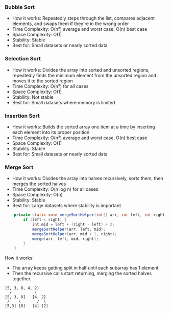 ### Bubble Sort

* How it works: Repeatedly steps through the list, compares adjacent elements, and swaps them if they're in the wrong order
* Time Complexity: O(n²) average and worst case, O(n) best case
* Space Complexity: O(1)
* Stability: Stable
* Best for: Small datasets or nearly sorted data

### Selection Sort

* How it works: Divides the array into sorted and unsorted regions, repeatedly finds the minimum element from the unsorted region and moves it to the sorted region
* Time Complexity: O(n²) for all cases
* Space Complexity: O(1)
* Stability: Not stable
* Best for: Small datasets where memory is limited

### Insertion Sort

* How it works: Builds the sorted array one item at a time by inserting each element into its proper position
* Time Complexity: O(n²) average and worst case, O(n) best case
* Space Complexity: O(1)
* Stability: Stable
* Best for: Small datasets or nearly sorted data

### Merge Sort

* How it works: Divides the array into halves recursively, sorts them, then merges the sorted halves
* Time Complexity: O(n log n) for all cases
* Space Complexity: O(n)
* Stability: Stable
* Best for: Large datasets where stability is important

```java
    private static void mergeSortHelper(int[] arr, int left, int right) {
        if (left < right) {
            int mid = left + (right - left) / 2;
            mergeSortHelper(arr, left, mid);
            mergeSortHelper(arr, mid + 1, right);
            merge(arr, left, mid, right);
        }
    }
```   
How it works:

* The array keeps getting split in half until each subarray has 1 element.  
* Then the recursive calls start returning, merging the sorted halves together.

```text
[5, 3, 8, 4, 2]
  /          \
[5, 3, 8]   [4, 2]
 /    \       /  \
[5,3] [8]   [4] [2]

```
